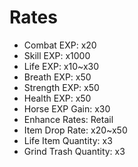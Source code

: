 # Rates

* Combat EXP: x20
* Skill EXP: x1000
* Life EXP: x10\~x30
* Breath EXP: x50
* Strength EXP: x50
* Health EXP: x50
* Horse EXP Gain: x30
* Enhance Rates: Retail
* Item Drop Rate: x20\~x50
* Life Item Quantity: x3
* Grind Trash Quantity: x3
